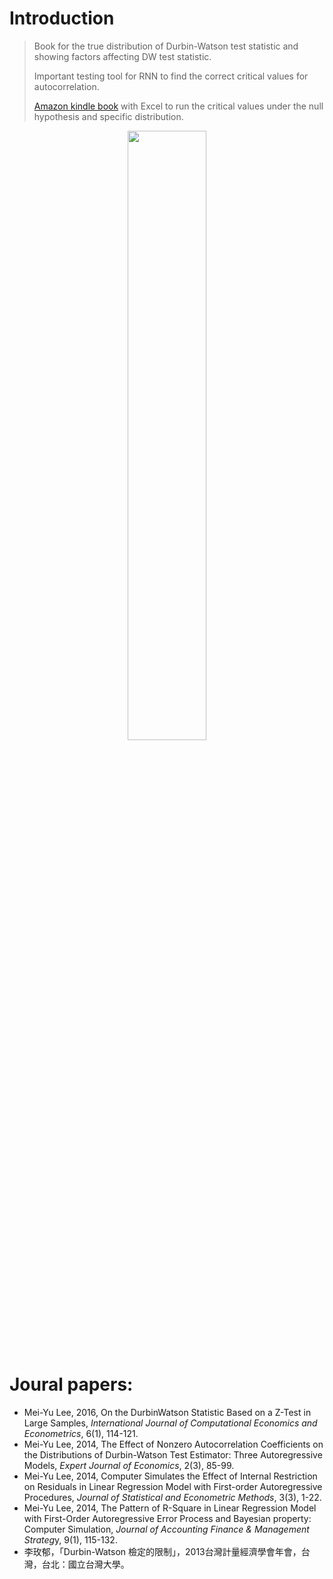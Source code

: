 # Introduction

> Book for the true distribution of Durbin-Watson test statistic and showing factors affecting DW test statistic. 
> 
> Important testing tool for RNN to find the correct critical values for autocorrelation.
>
> [Amazon kindle book](https://www.amazon.com/dp/B09QT7YF1S/?language=en_US&currency=USD) with Excel to run the critical values under the null hypothesis and specific distribution.

<div align=center><img src="https://github.com/meiyulee/solutions_on_DWtest_statistic/blob/main/cover.jpg?raw=true" width="50%"></div>

# Joural papers:

- Mei-Yu Lee, 2016, On the DurbinWatson Statistic Based on a Z-Test in Large Samples, *International Journal of Computational Economics and Econometrics*, 6(1), 114-121.
- Mei-Yu Lee, 2014, The Effect of Nonzero Autocorrelation Coefficients on the Distributions of Durbin-Watson Test Estimator: Three Autoregressive Models, *Expert Journal of Economics*, 2(3), 85-99.
- Mei-Yu Lee, 2014, Computer Simulates the Effect of Internal Restriction on Residuals in Linear Regression Model with First-order Autoregressive Procedures, *Journal of Statistical and Econometric Methods*, 3(3), 1-22.
- Mei-Yu Lee, 2014, The Pattern of R-Square in Linear Regression Model with First-Order Autoregressive Error Process and Bayesian property: Computer Simulation, *Journal of Accounting Finance & Management Strateg*y, 9(1), 115-132.
- 李玫郁，「Durbin-Watson 檢定的限制」，2013台灣計量經濟學會年會，台灣，台北：國立台灣大學。
